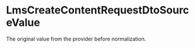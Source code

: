 # LmsCreateContentRequestDtoSourceValue

The original value from the provider before normalization.

